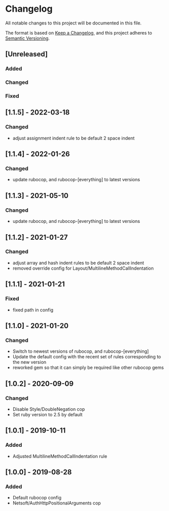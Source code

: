 # Changelog

All notable changes to this project will be documented in this file.

The format is based on [Keep a Changelog](https://keepachangelog.com/en/1.0.0/),
and this project adheres to [Semantic Versioning](https://semver.org/spec/v2.0.0.html).

## [Unreleased]
### Added
### Changed
### Fixed

## [1.1.5] - 2022-03-18
### Changed
- adjust assignment indent rule to be default 2 space indent

## [1.1.4] - 2022-01-26
### Changed
- update rubocop, and rubocop-[everything] to latest versions

## [1.1.3] - 2021-05-10
### Changed
- update rubocop, and rubocop-[everything] to latest versions

## [1.1.2] - 2021-01-27
### Changed
- adjust array and hash indent rules to be default 2 space indent
- removed override config for Layout/MultilineMethodCallIndentation

## [1.1.1] - 2021-01-21
### Fixed
- fixed path in config

## [1.1.0] - 2021-01-20
### Changed
- Switch to newest versions of rubocop, and rubocop-[everything]
- Update the default config with the recent set of rules corresponding to the new version
- reworked gem so that it can simply be required like other rubocop gems

## [1.0.2] - 2020-09-09
### Changed
- Disable Style/DoubleNegation cop
- Set ruby version to 2.5 by default

## [1.0.1] - 2019-10-11
### Added
- Adjusted MultilineMethodCallIndentation rule

## [1.0.0] - 2019-08-28
### Added
- Default rubocop config
- Netsoft/AuthHttpPositionalArguments cop
